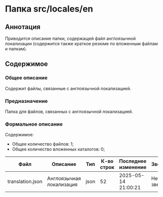 # Папка src/locales/en

## Аннотация

Приводится описание папки, содержащей файл англоязычной локализации (содержится также
краткое резюме по вложенным файлам и папкам).

## Содержимое

### Общее описание

Содержит файлы, связанные с англоязычной локализацией.

### Предназначение

Папка для файлов, связанных с англоязычной локализацией.

### Формальное описание

Содержимое:
* Общее количество файлов: 1;
* Общее количество вложенных каталогов: 0;

| Файл             | Описание                 | Тип  | К-во строк | Последнее изменение | Звезды    |
|------------------|--------------------------|------|------------|---------------------|-----------|
| translation.json | Англоязычная локализация | json | 52         | 2025-05-14 21:00:21 | Нет звезд |

